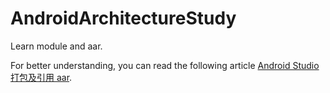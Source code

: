 # AndroidArchitectureStudy

Learn module and aar.

For better understanding, you can read the following article [Android Studio 打包及引用 aar](http://www.androidchina.net/2467.html).
